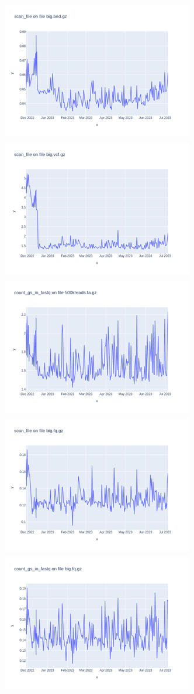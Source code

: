 ![](results/scan_file-big.bed.gz.png)

![](results/scan_file-big.vcf.gz.png)

![](results/count_gs_in_fastq-500kreads.fa.gz.png)

![](results/scan_file-big.fq.gz.png)

![](results/count_gs_in_fastq-big.fq.gz.png)

